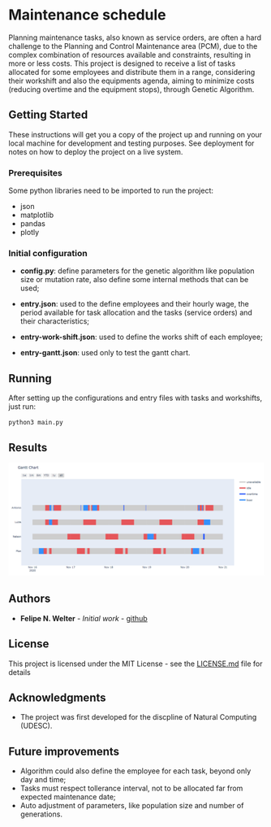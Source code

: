 # Maintenance schedule

Planning maintenance tasks, also known as service orders, are often a hard challenge to the Planning and Control Maintenance area (PCM), due to the complex combination of resources available and constraints, resulting in more or less costs. This project is designed to receive a list of tasks allocated for some employees and distribute them in a range, considering their workshift and also the equipments agenda, aiming to minimize costs (reducing overtime and the equipment stops), through Genetic Algorithm.

## Getting Started

These instructions will get you a copy of the project up and running on your local machine for development and testing purposes. See deployment for notes on how to deploy the project on a live system.

### Prerequisites

Some python libraries need to be imported to run the project:

- json
- matplotlib
- pandas
- plotly

### Initial configuration

* **config.py**: define parameters for the genetic algorithm like population size or mutation rate, also define some internal methods that can be used;

* **entry.json**: used to the define employees and their hourly wage, the period available for task allocation and the tasks (service orders) and their characteristics;

* **entry-work-shift.json**: used to define the works shift of each employee;

* **entry-gantt.json**: used only to test the gantt chart.


## Running

After setting up the configurations and entry files with tasks and workshifts, just run:

```
python3 main.py
```

## Results
![image](./images/example.png)



## Authors

* **Felipe N. Welter** - *Initial work* - [github](https://github.com/felipenwelter)

## License

This project is licensed under the MIT License - see the [LICENSE.md](LICENSE.md) file for details

## Acknowledgments

* The project was first developed for the discpline of Natural Computing (UDESC).

## Future improvements

- Algorithm could also define the employee for each task, beyond only day and time;
- Tasks must respect tollerance interval, not to be allocated far from expected maintenance date;
- Auto adjustment of parameters, like population size and number of generations.

